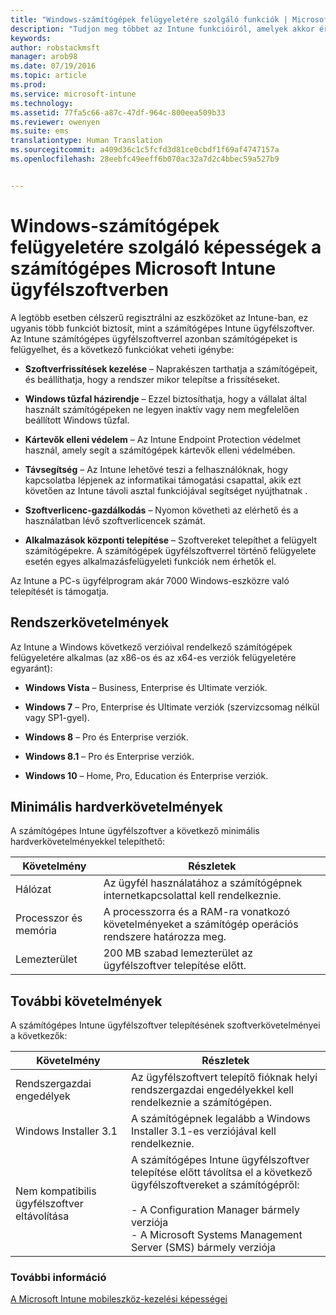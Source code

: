 ```yaml
---
title: "Windows-számítógépek felügyeletére szolgáló funkciók | Microsoft Intune"
description: "Tudjon meg többet az Intune funkcióiról, amelyek akkor érhetők el, ha a Windows-számítógépeit az Intune-ügyfélszoftver használatával felügyeli."
keywords: 
author: robstackmsft
manager: arob98
ms.date: 07/19/2016
ms.topic: article
ms.prod: 
ms.service: microsoft-intune
ms.technology: 
ms.assetid: 77fa5c66-a87c-47df-964c-800eea509b33
ms.reviewer: owenyen
ms.suite: ems
translationtype: Human Translation
ms.sourcegitcommit: a409d36c1c5fcfd3d81ce0cbdf1f69af4747157a
ms.openlocfilehash: 28eebfc49eeff6b070ac32a7d2c4bbec59a527b9


---
```


# Windows-számítógépek felügyeletére szolgáló képességek a számítógépes Microsoft Intune ügyfélszoftverben
A legtöbb esetben célszerű regisztrálni az eszközöket az Intune-ban, ez ugyanis több funkciót biztosít, mint a számítógépes Intune ügyfélszoftver. Az Intune számítógépes ügyfélszoftverrel azonban számítógépeket is felügyelhet, és a következő funkciókat veheti igénybe:

-   **Szoftverfrissítések kezelése** – Naprakészen tarthatja a számítógépeit, és beállíthatja, hogy a rendszer mikor telepítse a frissítéseket.

-   **Windows tűzfal házirendje** – Ezzel biztosíthatja, hogy a vállalat által használt számítógépeken ne legyen inaktív vagy nem megfelelően beállított Windows tűzfal.

-   **Kártevők elleni védelem** – Az Intune Endpoint Protection védelmet használ, amely segít a számítógépek kártevők elleni védelmében.

-   **Távsegítség** – Az Intune lehetővé teszi a felhasználóknak, hogy kapcsolatba lépjenek az informatikai támogatási csapattal, akik ezt követően az Intune távoli asztal funkciójával segítséget nyújthatnak <!--- (requires TeamViewer software)--->.

-   **Szoftverlicenc-gazdálkodás** – Nyomon követheti az elérhető és a használatban lévő szoftverlicencek számát.
-   **Alkalmazások központi telepítése** – Szoftvereket telepíthet a felügyelt számítógépekre. A számítógépek ügyfélszoftverrel történő felügyelete esetén egyes alkalmazásfelügyeleti funkciók nem érhetők el.


Az Intune a PC-s ügyfélprogram akár 7000 Windows-eszközre való telepítését is támogatja.

## Rendszerkövetelmények
Az Intune a Windows következő verzióival rendelkező számítógépek felügyeletére alkalmas (az x86-os és az x64-es verziók felügyeletére egyaránt):


-   **Windows Vista** – Business, Enterprise és Ultimate verziók.

-   **Windows 7** – Pro, Enterprise és Ultimate verziók (szervizcsomag nélkül vagy SP1-gyel).

-   **Windows 8** – Pro és Enterprise verziók.

-   **Windows 8.1** – Pro és Enterprise verziók.

- **Windows 10** – Home, Pro, Education és Enterprise verziók.


## Minimális hardverkövetelmények
A számítógépes Intune ügyfélszoftver a következő minimális hardverkövetelményekkel telepíthető:

|Követelmény|Részletek|
|---------------|--------------------|
|Hálózat|Az ügyfél használatához a számítógépnek internetkapcsolattal kell rendelkeznie.|
|Processzor és memória|A processzorra és a RAM-ra vonatkozó követelményeket a számítógép operációs rendszere határozza meg.|
|Lemezterület|200 MB szabad lemezterület az ügyfélszoftver telepítése előtt.|

## További követelmények
A számítógépes Intune ügyfélszoftver telepítésének szoftverkövetelményei a következők:

|Követelmény|Részletek|
|---------------|--------------------|
|Rendszergazdai engedélyek|Az ügyfélszoftvert telepítő fióknak helyi rendszergazdai engedélyekkel kell rendelkeznie a számítógépen.|
|Windows Installer 3.1|A számítógépnek legalább a Windows Installer 3.1-es verziójával kell rendelkeznie.|
|Nem kompatibilis ügyfélszoftver eltávolítása|A számítógépes Intune ügyfélszoftver telepítése előtt távolítsa el a következő ügyfélszoftvereket a számítógépről:<br /><br />- A Configuration Manager bármely verziója<br />- A Microsoft Systems Management Server (SMS) bármely verziója|

### További információ
[A Microsoft Intune mobileszköz-kezelési képességei](./mobile-device-management-capabilities-in-microsoft-intune.md)



<!--HONumber=Jul16_HO3-->


